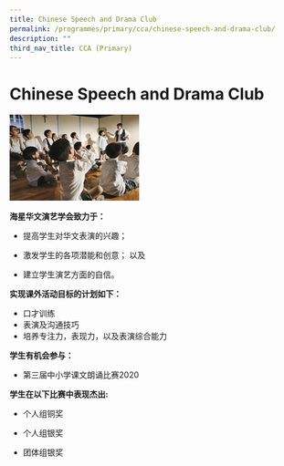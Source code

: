 ```yaml
---
title: Chinese Speech and Drama Club
permalink: /programmes/primary/cca/chinese-speech-and-drama-club/
description: ""
third_nav_title: CCA (Primary)
---
```

# Chinese Speech and Drama Club

<img src="/images/CCA/Primary/Chinese%20Speech%20and%20Drama%20Club_D1R1384.jpg"  
     style="width:45%">


**海星华文演艺学会致力于：**   

*   提高学生对华文表演的兴趣；
*   激发学生的各项潜能和创意； 以及  
    
*   建立学生演艺方面的自信。

**实现课外活动目标的计划如下：**   

*   口才训练
*   表演及沟通技巧
*   培养专注力，表现力，以及表演综合能力

  

**学生有机会参与：**

*   第三届中小学课文朗诵比赛2020

  

**学生在以下比赛中表现杰出:**  

*   个人组铜奖  
    
*   个人组银奖  
    
*   团体组银奖